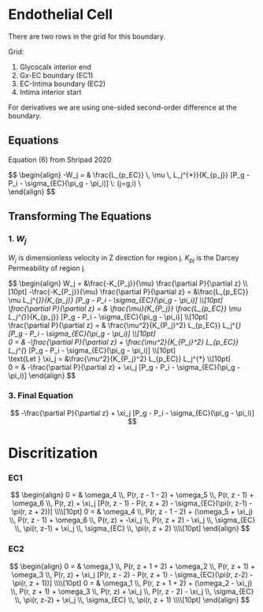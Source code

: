 # Endothelial Cell

There are two rows in the grid for this boundary.

Grid:   
1. Glycocalx interior end  
2. Gx-EC boundary (EC1)  
3. EC-Intima boundary (EC2)  
4. Intima interior start  
 
For derivatives we are using one-sided second-order difference at the boundary.


## Equations

Equation (6) from Shripad 2020

$$
\begin{align}
-W_j = & \frac{L_{p_EC}} \\, \mu \\, L_j^{*}}{K_{p_j}} [P_g - P_i - \sigma_{EC}(\pi_g - \pi_i)] \\: (j=g,i) \\  
\end{align} 
$$

## Transforming The Equations

### 1. $W_j$  

$W_j$ is dimensionless velocity in Z direction for region j. $K_{pj}$ is the Darcey Permeability of region j.

$$
\begin{align}
W_j = &\frac{-K_{P_j}}{\mu} \frac{\partial P}{\partial z} \\\\[10pt]
-\frac{-K_{P_j}}{\mu} \frac{\partial P}{\partial z} = &\frac{L_{p_EC}}  \mu  L_j^{*}}{K_{p_j}} [P_g - P_i - \sigma_{EC}(\pi_g - \pi_i)] \\\\[10pt]  
\frac{\partial P}{\partial z} = & \frac{\mu}{K_{P_j}}   \frac{L_{p_EC}}  \mu  L_j^{*}}{K_{p_j}} [P_g - P_i - \sigma_{EC}(\pi_g - \pi_i)] \\\\[10pt]  
\frac{\partial P}{\partial z} = & \frac{\mu^2}{K_{P_j}^2} L_{p_EC}}   L_j^{*} [P_g - P_i - \sigma_{EC}(\pi_g - \pi_i)] \\\\[10pt]  
0 = & -\frac{\partial P}{\partial z} + \frac{\mu^2}{K_{P_j}^2} L_{p_EC}}   L_j^{*} [P_g - P_i - \sigma_{EC}(\pi_g - \pi_i)] \\\\[10pt]  
\text{Let } \xi_j = &\frac{\mu^2}{K_{P_j}^2} L_{p_EC}}   L_j^{*} \\\\[10pt]  
0 = & -\frac{\partial P}{\partial z} + \xi_j [P_g - P_i - \sigma_{EC}(\pi_g - \pi_i)]
\end{align} 
$$

### 3. Final Equation

$$
-\frac{\partial P}{\partial z} + \xi_j [P_g - P_i - \sigma_{EC}(\pi_g - \pi_i)]
$$



# Discritization

### EC1

$$
\begin{align}
0 = & \omega_4 \\, P(r, z - 1 - 2) +  \omega_5 \\, P(r, z - 1) + \omega_6 \\, P(r, z) + \xi_j [P(r, z - 1) - P(r, z + 2) - \sigma_{EC}(\pi(r, z-1) - \pi(r, z + 2))] \\\\[10pt]
0 = & \omega_4 \\, P(r, z - 1 - 2) +  (\omega_5 + \xi_j) \\, P(r, z - 1) + \omega_6 \\, P(r, z) + -\xi_j \\, P(r, z + 2) - \xi_j \\, \sigma_{EC} \\, \pi(r, z-1) + \xi_j \\, \sigma_{EC} \\, \pi(r, z + 2) \\\\[10pt]
\end{align}
$$

<!--  
0 = & \omega_1 \\, P(r, z + 1 + 2) + \omega_2 \\, P(r, z + 1) + \omega_3 \\, P(r, z) \\\\[10pt]
-->


### EC2

$$
\begin{align}
0 = & \omega_1 \\, P(r, z + 1 + 2) + \omega_2 \\, P(r, z + 1) + \omega_3 \\, P(r, z) + \xi_j [P(r, z - 2) - P(r, z + 1) - \sigma_{EC}(\pi(r, z-2) - \pi(r, z + 1))] \\\\[10pt]
0 = & \omega_1 \\, P(r, z + 1 + 2) + (\omega_2 - \xi_j) \\, P(r, z + 1) + \omega_3 \\, P(r, z) + \xi_j \\, P(r, z - 2) - \xi_j \\, \sigma_{EC} \\, \pi(r, z-2) + \xi_j \\, \sigma_{EC} \\, \pi(r, z + 1) \\\\[10pt]
\end{align}
$$


